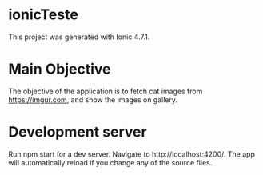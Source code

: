 # ionicTeste
This project was generated with Ionic 4.7.1.

# Main Objective
The objective of the application is to fetch cat images from https://imgur.com, and show the
images on gallery.

# Development server
Run npm start for a dev server. Navigate to http://localhost:4200/. The app will automatically reload if you change any of the source files.
